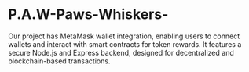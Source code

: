 # P.A.W-Paws-Whiskers-
Our project has MetaMask wallet integration, enabling users to connect wallets and interact with smart contracts for token rewards. It features a secure Node.js and Express backend, designed for decentralized and blockchain-based transactions.
